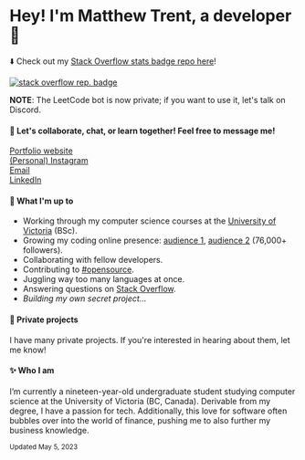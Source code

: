 
# Hey! I'm Matthew Trent, a developer 👋
⬇️ Check out my [Stack Overflow stats badge repo here](https://github.com/mattrltrent/stackoverflow_badge)!

<a href="https://stackoverflow-badge.herokuapp.com"><img alt="stack overflow rep. badge" src="https://stackoverflow-badge.herokuapp.com/stackoverflow?username=13029516&period=year"></a> 

**NOTE**: The LeetCode bot is now private; if you want to use it, let's talk on Discord.

#### 🌿 Let's collaborate, chat, or learn together! Feel free to message me!
[Portfolio website](https://matthewtrent.me/links)<br>
[(Personal) Instagram](https://www.instagram.com/matthewrltrent/)<br>
[Email](mailto:me@matthewtrent.me?subject=Howdy)<br>
[LinkedIn](https://www.linkedin.com/in/matthewrltrent/)
#### 📜 What I'm up to
- Working through my computer science courses at the [University of Victoria](https://www.uvic.ca) (BSc).
- Growing my coding online presence: [audience 1](https://www.instagram.com/comicalcoder/), [audience 2](https://www.instagram.com/nerds_coding/) (76,000+ followers).
- Collaborating with fellow developers.
- Contributing to [#opensource](https://pub.dev/publishers/matthewtrent.me/packages).
- Juggling way too many languages at once.
- Answering questions on [Stack Overflow](https://stackoverflow.com/users/13029516/matthew-trent).
- _Building my own secret project..._

#### 🤫 Private projects

I have many private projects. If you're interested in hearing about them, let me know!

#### ✨ Who I am
I’m currently a nineteen-year-old undergraduate student studying computer science at the University of Victoria (BC, Canada). Derivable from my degree, I have a passion for tech. Additionally, this love for software often bubbles over into the world of finance, pushing me to also further my business knowledge.

<sub>Updated May 5, 2023</sub>
